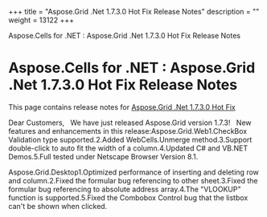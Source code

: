 +++
title = "Aspose.Grid .Net 1.7.3.0 Hot Fix Release Notes" 
description = "" 
weight = 13122 
+++

Aspose.Cells for .NET : Aspose.Grid .Net 1.7.3.0 Hot Fix Release Notes  

# Aspose.Cells for .NET : Aspose.Grid .Net 1.7.3.0 Hot Fix Release Notes


This page contains release notes for [Aspose.Grid .Net 1.7.3.0 Hot Fix](http://www.aspose.com/downloads/cells/net/new-releases/aspose.grid-.net-1.7.3.0-hot-fix/)

Dear Customers,   We have just released Aspose.Grid version 1.7.3!   New features and enhancements in this release:Aspose.Grid.Web1.CheckBox Validation type supported.2.Added WebCells.Unmerge method.3.Support double-click to auto fit the width of a column.4.Updated C# and VB.NET Demos.5.Full tested under Netscape Browser Version 8.1.

Aspose.Grid.Desktop1.Optimized performance of inserting and deleting row and column.2.Fixed the formular bug referencing to other sheet.3.Fixed the formular bug referencing to absolute address array.4.The "VLOOKUP" function is supported.5.Fixed the Combobox Control bug that the listbox can't be shown when clicked.

